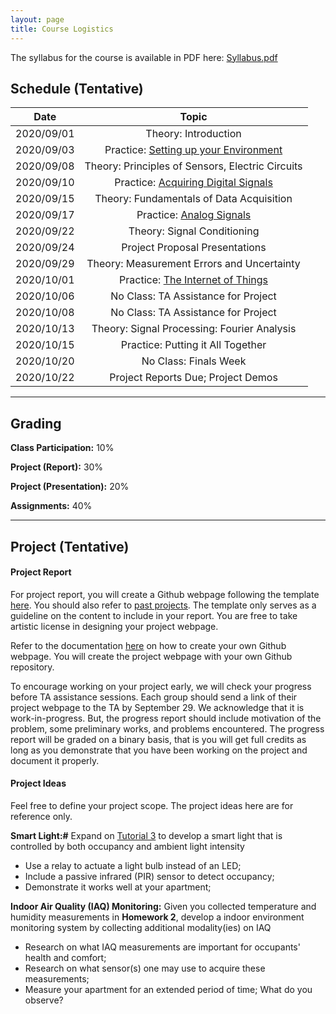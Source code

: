 ```yaml
---
layout: page
title: Course Logistics
---
```


The syllabus for the course is available in PDF here: [Syllabus.pdf](/12740/assets/syllabus_F20.pdf)

## Schedule (Tentative)

| **Date**      | **Topic**     |
| ------------- |:----------------------------:| 
| 2020/09/01    | Theory: Introduction|       
| 2020/09/03    | Practice: [Setting up your Environment](/12740/tutorials/get-started.html)   |
| 2020/09/08    | Theory: Principles of Sensors, Electric Circuits|       
| 2020/09/10    | Practice: [Acquiring Digital Signals](/12740/tutorials/first-sensor.html)|
| 2020/09/15    | Theory: Fundamentals of Data Acquisition|       
| 2020/09/17    | Practice: [Analog Signals](/12740/tutorials/adc.html)   |
| 2020/09/22    | Theory: Signal Conditioning|       
| 2020/09/24    | Project Proposal Presentations  |
| 2020/09/29    | Theory: Measurement Errors and Uncertainty|       
| 2020/10/01    | Practice: [The Internet of Things](/12740/tutorials/openchirp.html)   |
| 2020/10/06    | No Class: TA Assistance for Project|       
| 2020/10/08    | No Class: TA Assistance for Project |
| 2020/10/13    | Theory: Signal Processing: Fourier Analysis|       
| 2020/10/15    | Practice: Putting it All Together |
| 2020/10/20    | No Class: Finals Week|       
| 2020/10/22    | Project Reports Due; Project Demos |

***

## Grading 

**Class Participation:** 10%

**Project (Report):** 30%

**Project (Presentation):** 20%

**Assignments:** 40%


***
## Project (Tentative)

#### Project Report
For project report, you will create a Github webpage following the template [here](/12740/tutorials/template.html). You should also refer to [past projects](http://wiki.marioberges.com/courses/12-740/index.php?title=Main_Page). The template only serves as a guideline on the content to include in your report. You are free to take artistic license in designing your project webpage.

Refer to the documentation [here](https://pages.github.com) on how to create your own Github webpage. You will create the project webpage with your own Github repository. 

To encourage working on your project early, we will check your progress before TA assistance sessions. Each group should send a link of their project webpage to the TA by September 29. We acknowledge that it is work-in-progress. But, the progress report should include motivation of the problem, some preliminary works, and problems encountered. The progress report will be graded on a binary basis, that is you will get full credits as long as you demonstrate	that you have been working on the project and document it properly.  

#### Project Ideas
Feel free to define your project scope. The project ideas here are for reference only. 

**Smart Light:#** Expand on [Tutorial 3](/12740/tutorials/adc.html) to develop a smart light that is controlled by both occupancy and ambient light intensity

 - Use a relay to actuate a light bulb instead of an LED; 
 - Include a passive infrared (PIR) sensor to detect occupancy;
 - Demonstrate it works well at your apartment; 
 
**Indoor Air Quality (IAQ) Monitoring:** Given you collected temperature and humidity measurements in **Homework 2**, develop a indoor environment monitoring system by collecting additional modality(ies) on IAQ

- Research on what IAQ measurements are important for occupants' health and comfort; 
- Research on what sensor(s) one may use to acquire these measurements; 
- Measure your apartment for an extended period of time; What do you observe?


